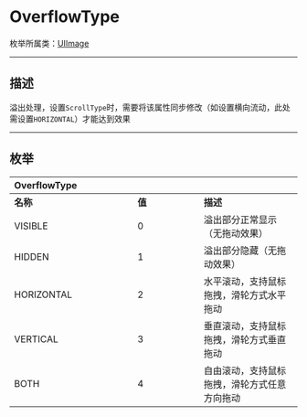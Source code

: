 # OverflowType

枚举所属类：[UIImage](/Api/Class/Scene/SceneUIImage.md) 

------------------------------------------------------------------------------------------
## 描述

溢出处理，设置`ScrollType`时，需要将该属性同步修改（如设置横向流动，此处需设置`HORIZONTAL`）才能达到效果

------------------------------------------------------------------------------------------
## 枚举

|<div style="width:200px">OverflowType</div>|<div style="width:100px"></div>|<div style="width:100px"></div>|
|:---   |:---|:---|
|**名称**   |**值**  |**描述**|
|VISIBLE   |0   |溢出部分正常显示（无拖动效果）|
|HIDDEN|1   |溢出部分隐藏（无拖动效果）|
|HORIZONTAL  |2   |水平滚动，支持鼠标拖拽，滑轮方式水平拖动|
|VERTICAL  |3   |垂直滚动，支持鼠标拖拽，滑轮方式垂直拖动
|BOTH  |4   |自由滚动，支持鼠标拖拽，滑轮方式任意方向拖动|